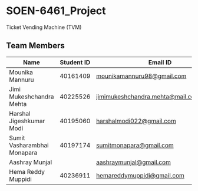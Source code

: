 # SOEN-6461_Project

Ticket Vending Machine (TVM)

## Team Members

| Name  | Student ID | Email ID
|-------|------------|-----------|
|Mounika	Mannuru| 40161409|mounikamannuru98@gmail.com|
|Jimi Mukeshchandra	Mehta| 40225526 | jimimukeshchandra.mehta@mail.concordia.ca |
|Harshal Jigeshkumar	Modi | 40195060| harshalmodi022@gmail.com |
|Sumit Vasharambhai	Monapara| 40197174 | sumitmonapara@gmail.com |
|Aashray	Munjal | |aashraymunjal@gmail.com|
|Hema Reddy	Muppidi| 40236911 | hemareddymuppidi@gmail.com



